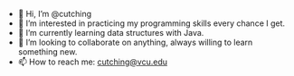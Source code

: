 - 👋 Hi, I’m @cutching
- 👀 I’m interested in practicing my programming skills every chance I get.
- 🌱 I’m currently learning data structures with Java.
- 💞️ I’m looking to collaborate on anything, always willing to learn something new.
- 📫 How to reach me: cutching@vcu.edu

<!---
cutching/cutching is a ✨ special ✨ repository because its `README.md` (this file) appears on your GitHub profile.
You can click the Preview link to take a look at your changes.
--->
